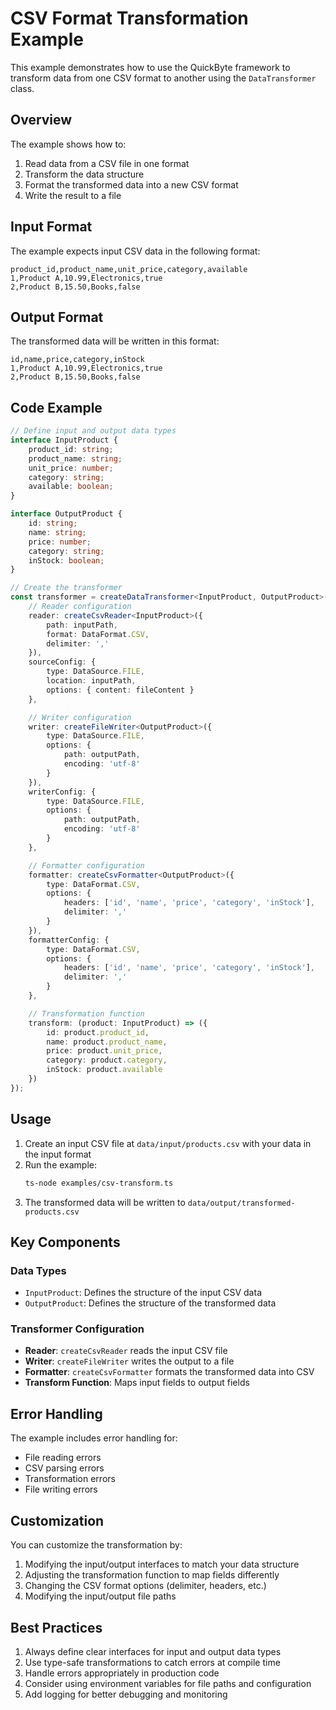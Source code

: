 # CSV Format Transformation Example

This example demonstrates how to use the QuickByte framework to transform data from one CSV format to another using the `DataTransformer` class.

## Overview

The example shows how to:
1. Read data from a CSV file in one format
2. Transform the data structure
3. Format the transformed data into a new CSV format
4. Write the result to a file

## Input Format

The example expects input CSV data in the following format:
```csv
product_id,product_name,unit_price,category,available
1,Product A,10.99,Electronics,true
2,Product B,15.50,Books,false
```

## Output Format

The transformed data will be written in this format:
```csv
id,name,price,category,inStock
1,Product A,10.99,Electronics,true
2,Product B,15.50,Books,false
```

## Code Example

```typescript
// Define input and output data types
interface InputProduct {
    product_id: string;
    product_name: string;
    unit_price: number;
    category: string;
    available: boolean;
}

interface OutputProduct {
    id: string;
    name: string;
    price: number;
    category: string;
    inStock: boolean;
}

// Create the transformer
const transformer = createDataTransformer<InputProduct, OutputProduct>({
    // Reader configuration
    reader: createCsvReader<InputProduct>({
        path: inputPath,
        format: DataFormat.CSV,
        delimiter: ','
    }),
    sourceConfig: {
        type: DataSource.FILE,
        location: inputPath,
        options: { content: fileContent }
    },

    // Writer configuration
    writer: createFileWriter<OutputProduct>({
        type: DataSource.FILE,
        options: {
            path: outputPath,
            encoding: 'utf-8'
        }
    }),
    writerConfig: {
        type: DataSource.FILE,
        options: {
            path: outputPath,
            encoding: 'utf-8'
        }
    },

    // Formatter configuration
    formatter: createCsvFormatter<OutputProduct>({
        type: DataFormat.CSV,
        options: {
            headers: ['id', 'name', 'price', 'category', 'inStock'],
            delimiter: ','
        }
    }),
    formatterConfig: {
        type: DataFormat.CSV,
        options: {
            headers: ['id', 'name', 'price', 'category', 'inStock'],
            delimiter: ','
        }
    },

    // Transformation function
    transform: (product: InputProduct) => ({
        id: product.product_id,
        name: product.product_name,
        price: product.unit_price,
        category: product.category,
        inStock: product.available
    })
});
```

## Usage

1. Create an input CSV file at `data/input/products.csv` with your data in the input format
2. Run the example:
   ```bash
   ts-node examples/csv-transform.ts
   ```
3. The transformed data will be written to `data/output/transformed-products.csv`

## Key Components

### Data Types
- `InputProduct`: Defines the structure of the input CSV data
- `OutputProduct`: Defines the structure of the transformed data

### Transformer Configuration
- **Reader**: `createCsvReader` reads the input CSV file
- **Writer**: `createFileWriter` writes the output to a file
- **Formatter**: `createCsvFormatter` formats the transformed data into CSV
- **Transform Function**: Maps input fields to output fields

## Error Handling

The example includes error handling for:
- File reading errors
- CSV parsing errors
- Transformation errors
- File writing errors

## Customization

You can customize the transformation by:
1. Modifying the input/output interfaces to match your data structure
2. Adjusting the transformation function to map fields differently
3. Changing the CSV format options (delimiter, headers, etc.)
4. Modifying the input/output file paths

## Best Practices

1. Always define clear interfaces for input and output data types
2. Use type-safe transformations to catch errors at compile time
3. Handle errors appropriately in production code
4. Consider using environment variables for file paths and configuration
5. Add logging for better debugging and monitoring 